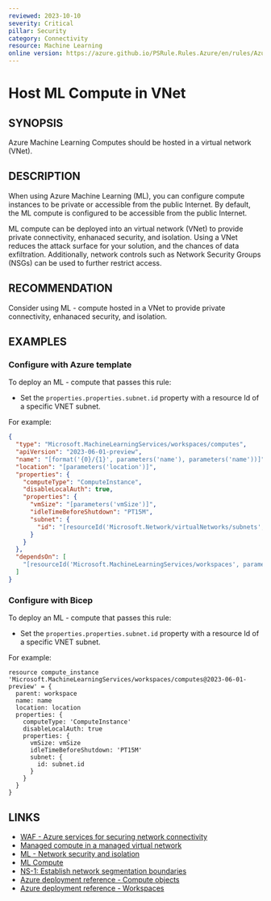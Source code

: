 ```yaml
---
reviewed: 2023-10-10
severity: Critical
pillar: Security
category: Connectivity
resource: Machine Learning
online version: https://azure.github.io/PSRule.Rules.Azure/en/rules/Azure.ML.ComputeVnet/
---
```


# Host ML Compute in VNet

## SYNOPSIS

Azure Machine Learning Computes should be hosted in a virtual network (VNet).

## DESCRIPTION

When using Azure Machine Learning (ML), you can configure compute instances to be private or accessible from the public Internet.
By default, the ML compute is configured to be accessible from the public Internet.

ML compute can be deployed into an virtual network (VNet) to provide private connectivity, enhanaced security, and isolation.
Using a VNet reduces the attack surface for your solution, and the chances of data exfiltration.
Additionally, network controls such as Network Security Groups (NSGs) can be used to further restrict access.

## RECOMMENDATION

Consider using ML - compute hosted in a VNet to provide private connectivity, enhanaced security, and isolation.

## EXAMPLES

### Configure with Azure template

To deploy an ML - compute that passes this rule:

- Set the `properties.properties.subnet.id` property with a resource Id of a specific VNET subnet.

For example:

```json
{
  "type": "Microsoft.MachineLearningServices/workspaces/computes",
  "apiVersion": "2023-06-01-preview",
  "name": "[format('{0}/{1}', parameters('name'), parameters('name'))]",
  "location": "[parameters('location')]",
  "properties": {
    "computeType": "ComputeInstance",
    "disableLocalAuth": true,
    "properties": {
      "vmSize": "[parameters('vmSize')]",
      "idleTimeBeforeShutdown": "PT15M",
      "subnet": {
        "id": "[resourceId('Microsoft.Network/virtualNetworks/subnets', split('vnet/subnet', '/')[0], split('vnet/subnet', '/')[1])]"
      }
    }
  },
  "dependsOn": [
    "[resourceId('Microsoft.MachineLearningServices/workspaces', parameters('name'))]"
  ]
}
```

### Configure with Bicep

To deploy an ML - compute that passes this rule:

- Set the `properties.properties.subnet.id` property with a resource Id of a specific VNET subnet.

For example:

```bicep
resource compute_instance 'Microsoft.MachineLearningServices/workspaces/computes@2023-06-01-preview' = {
  parent: workspace
  name: name
  location: location
  properties: {
    computeType: 'ComputeInstance'
    disableLocalAuth: true
    properties: {
      vmSize: vmSize
      idleTimeBeforeShutdown: 'PT15M'
      subnet: {
        id: subnet.id
      }
    }
  }
}
```

## LINKS

- [WAF - Azure services for securing network connectivity](https://learn.microsoft.com/azure/well-architected/security/design-network-connectivity)
- [Managed compute in a managed virtual network](https://learn.microsoft.com/azure/machine-learning/how-to-managed-network-compute)
- [ML - Network security and isolation](https://learn.microsoft.com/azure/machine-learning/concept-enterprise-security#network-security-and-isolation)
- [ML Compute](https://learn.microsoft.com/azure/machine-learning/azure-machine-learning-glossary#compute)
- [NS-1: Establish network segmentation boundaries](https://learn.microsoft.com/security/benchmark/azure/baselines/machine-learning-service-security-baseline#ns-1-establish-network-segmentation-boundaries)
- [Azure deployment reference - Compute objects](https://learn.microsoft.com/azure/templates/microsoft.machinelearningservices/workspaces/computes#compute-objects)
- [Azure deployment reference - Workspaces](https://learn.microsoft.com/azure/templates/microsoft.machinelearningservices/workspaces)
